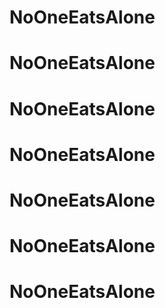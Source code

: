 # NoOneEatsAlone
# NoOneEatsAlone
# NoOneEatsAlone
# NoOneEatsAlone
# NoOneEatsAlone
# NoOneEatsAlone
# NoOneEatsAlone
